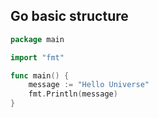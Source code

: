 ## Go basic structure

``` go 
package main

import "fmt"

func main() {
	message := "Hello Universe"
	fmt.Println(message)
}
```